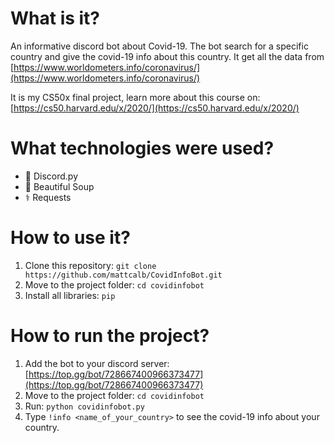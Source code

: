 # What is it?
An informative discord bot about Covid-19. The bot search for a specific country and give the covid-19 info about this country. It get all the data from [https://www.worldometers.info/coronavirus/](https://www.worldometers.info/coronavirus/)

It is my CS50x final project, learn more about this course on: [https://cs50.harvard.edu/x/2020/](https://cs50.harvard.edu/x/2020/)
# What technologies were used?
- 🐍 Discord.py
- 🍲 Beautiful Soup
- ⚕️ Requests
# How to use it?
1. Clone this repository: `git clone https://github.com/mattcalb/CovidInfoBot.git`
2. Move to the project folder: `cd covidinfobot`
3. Install all libraries: `pip`
# How to run the project?
1. Add the bot to your discord server: [https://top.gg/bot/728667400966373477](https://top.gg/bot/728667400966373477)
3. Move to the project folder: `cd covidinfobot`
4. Run: `python covidinfobot.py`
5. Type `!info <name_of_your_country>` to see the covid-19 info about your country.
 
